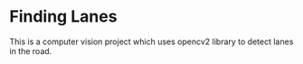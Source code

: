# Finding Lanes
This is a computer vision project which uses opencv2 library to detect lanes in the road.
